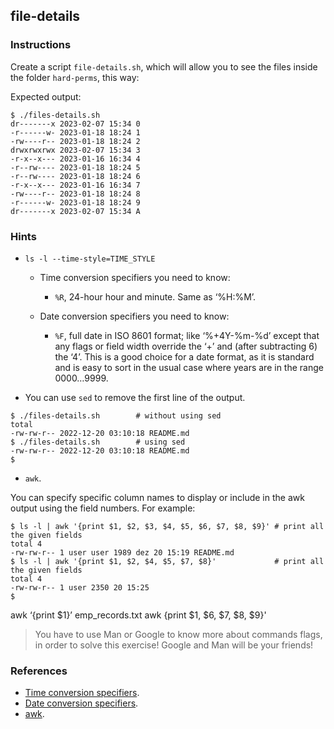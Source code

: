 ## file-details

### Instructions

Create a script `file-details.sh`, which will allow you to see the files inside the folder `hard-perms`, this way:

Expected output:

```console
$ ./files-details.sh
dr-------x 2023-02-07 15:34 0
-r------w- 2023-01-18 18:24 1
-rw----r-- 2023-01-18 18:24 2
drwxrwxrwx 2023-02-07 15:34 3
-r-x--x--- 2023-01-16 16:34 4
-r--rw---- 2023-01-18 18:24 5
-r--rw---- 2023-01-18 18:24 6
-r-x--x--- 2023-01-16 16:34 7
-rw----r-- 2023-01-18 18:24 8
-r------w- 2023-01-18 18:24 9
dr-------x 2023-02-07 15:34 A
```

### Hints

- `ls -l --time-style=TIME_STYLE`

  - Time conversion specifiers you need to know:

    - `%R`, 24-hour hour and minute. Same as ‘%H:%M’.

  - Date conversion specifiers you need to know:

    - `%F`, full date in ISO 8601 format; like ‘%+4Y-%m-%d’ except that any flags or field width override the ‘+’ and (after subtracting 6) the ‘4’. This is a good choice for a date format, as it is standard and is easy to sort in the usual case where years are in the range 0000…9999.

- You can use `sed` to remove the first line of the output.

```console
$ ./files-details.sh        # without using sed
total
-rw-rw-r-- 2022-12-20 03:10:18 README.md
$ ./files-details.sh        # using sed
-rw-rw-r-- 2022-12-20 03:10:18 README.md
$
```

- `awk`.

You can specify specific column names to display or include in the awk output using the field numbers. For example:

```console
$ ls -l | awk '{print $1, $2, $3, $4, $5, $6, $7, $8, $9}' # print all the given fields
total 4
-rw-rw-r-- 1 user user 1989 dez 20 15:19 README.md
$ ls -l | awk '{print $1, $2, $4, $5, $7, $8}'             # print all the given fields
total 4
-rw-rw-r-- 1 user 2350 20 15:25
$
```

awk ‘{print $1}’ emp_records.txt
awk {print $1, $6, $7, $8, $9}'

> You have to use Man or Google to know more about commands flags, in order to solve this exercise!
> Google and Man will be your friends!

### References

- [Time conversion specifiers](https://www.gnu.org/software/coreutils/manual/html_node/Time-conversion-specifiers.html).
- [Date conversion specifiers](https://www.gnu.org/software/coreutils/manual/html_node/Date-conversion-specifiers.html).
- [awk](https://www.gnu.org/software/gawk/manual/html_node/Print-Examples.html).
